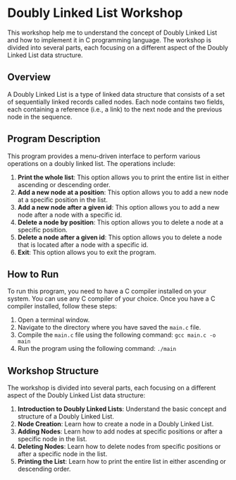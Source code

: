 # Doubly Linked List Workshop

This workshop help me to understand the concept of Doubly Linked List and how to implement it in C programming language. The workshop is divided into several parts, each focusing on a different aspect of the Doubly Linked List data structure.

## Overview

A Doubly Linked List is a type of linked data structure that consists of a set of sequentially linked records called nodes. Each node contains two fields, each containing a reference (i.e., a link) to the next node and the previous node in the sequence.

## Program Description

This program provides a menu-driven interface to perform various operations on a doubly linked list. The operations include:

1. **Print the whole list**: This option allows you to print the entire list in either ascending or descending order.
2. **Add a new node at a position**: This option allows you to add a new node at a specific position in the list.
3. **Add a new node after a given id**: This option allows you to add a new node after a node with a specific id.
4. **Delete a node by position**: This option allows you to delete a node at a specific position.
5. **Delete a node after a given id**: This option allows you to delete a node that is located after a node with a specific id.
6. **Exit**: This option allows you to exit the program.

## How to Run

To run this program, you need to have a C compiler installed on your system. You can use any C compiler of your choice. Once you have a C compiler installed, follow these steps:

1. Open a terminal window.
2. Navigate to the directory where you have saved the `main.c` file.
3. Compile the `main.c` file using the following command: `gcc main.c -o main`
4. Run the program using the following command: `./main`

## Workshop Structure

The workshop is divided into several parts, each focusing on a different aspect of the Doubly Linked List data structure:

1. **Introduction to Doubly Linked Lists**: Understand the basic concept and structure of a Doubly Linked List.
2. **Node Creation**: Learn how to create a node in a Doubly Linked List.
3. **Adding Nodes**: Learn how to add nodes at specific positions or after a specific node in the list.
4. **Deleting Nodes**: Learn how to delete nodes from specific positions or after a specific node in the list.
5. **Printing the List**: Learn how to print the entire list in either ascending or descending order.
